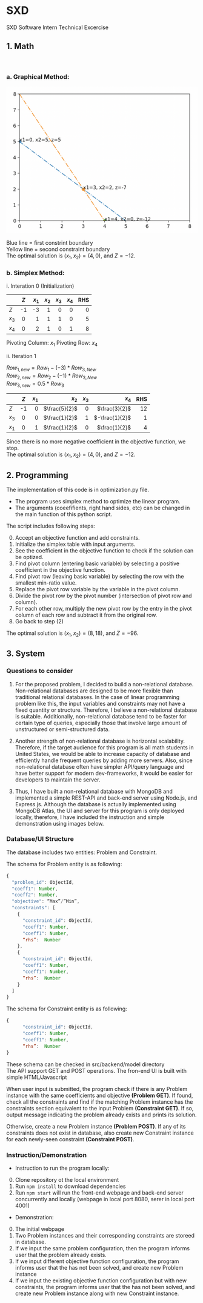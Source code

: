# SXD
SXD Software Intern Technical Excercise


## 1. Math
<br>

### a. Graphical Method:

![Alt text](src/assets/plot.png?raw=true "Plot") <br>

Blue line = first constrint boundary <br>
Yellow line = second constraint boundary <br>
The optimal solution is $(x_1, x_2) = (4,0)$, and $Z=-12$. <br>

### b. Simplex Method:

i. Interation 0 (Initialization)

|       |  $Z$  | $x_1$ | $x_2$ | $x_3$ | $x_4$ |  RHS  |
| ----- |:-----:| -----:| -----:| -----:| -----:| -----:|
|  $Z$  |   -1   |   -3  |   1   |   0   |   0   |   0   |
| $x_3$ |   0   |   1   |   1   |   1   |   0   |   5   |
| $x_4$ |   0   |   2   |   1   |   0   |   1   |   8   |

Pivoting Column: $x_1$
Pivoting Row: $x_4$

ii. Iteration 1

$Row_{1,new} = Row_1 -(-3) * Row_{3,New}$ <br> 
$Row_{2,new} = Row_2 -(-1) * Row_{3,New}$ <br>
$Row_{3,new} = 0.5 * Row_{3}$ <br>

|       |  $Z$  | $x_1$ | $x_2$ | $x_3$ | $x_4$ |  RHS  |
| ----- |:-----:| -----:| -----:| -----:| -----:| -----:|
|  $Z$  |   -1   |   0   |$\frac{5}{2}$|   0   |$\frac{3}{2}$|   12   |
| $x_3$ |   0   |   0   |$\frac{1}{2}$|   1   |$-\frac{1}{2}$|   1   |
| $x_1$ |   0   |   1   |$\frac{1}{2}$|   0   |$\frac{1}{2}$|   4   |

Since there is no more negative coefficient in the objective function, we stop.<br>
The optimal solution is $(x_1, x_2) = (4,0)$, and $Z=-12$. <br>

## 2. Programming

The implementation of this code is in optimization.py file. <br>

- The program uses simplex method to optimize the linear program.
- The arguments (coeefifients, right hand sides, etc) can be changed in the main function of this python script.

The script includes following steps:

0. Accept an objective function and add constraints.
1. Initialize the simplex table with input arguments.
2. See the coefficient in the objective function to check if the solution can be optized.
3. Find pivot column (entering basic variable) by selecting a positive coefficient in the objective function.
4. Find pivot row (leaving basic variable) by selecting the row with the smallest min-ratio value.
5. Replace the pivot row variable by the variable in the pivot column.
6. Divide the pivot row by the pivot number (intersection of pivot row and column).
7. For each other row, multiply the new pivot row by the entry in the pivot column of each row and subtract it from the original row.
8. Go back to step (2) <br>

The optimal solution is $(x_1, x_2) = (8,18)$, and $Z=-96$. <br>

## 3. System

### Questions to consider

1. For the proposed problem, I decided to build a non-relational database. Non-relational databases are designed to be more flexible than traditional relational databases. In the case of linear programming problem like this, the input variables and constraints may not have a fixed quantity or structure. Therefore, I believe a non-relational database is suitable. Additionally, non-relational database tend to be faster for certain type of queries, especially those that involve large amount of unstructured or semi-structured data.

2. Another strength of non-relational database is horizontal scalability. Therefore, if the target audience for this program is all math students in United States, we would be able to increase capacity of database and efficiently handle frequent queries by adding more servers. Also, since non-relational database often have simpler API/query language and have better support for modern dev-frameworks, it would be easier for developers to maintain the server.

3. Thus, I have built a non-relational database with MongoDB and implemented a simple REST-API and back-end server using Node.js, and Express.js. Although the database is actually implemented using MongoDB Atlas, the UI and server for this program is only deployed locally, therefore, I have included the instruction and simple demonstration using images below.

### Database/UI Structure

The database includes two entities: Problem and Constraint. 

The schema for Problem entity is as following:

```javascript
{
  "problem_id": ObjectId,
  "coeff1": Number,
  "coeff2": Number,
  "objective": “Max”/”Min”,
  "constraints": [
    {
      "constraint_id": ObjectId,
      "coeff1": Number,
      "coeff1": Number,
      “rhs”:  Number
    },
    {
      "constraint_id": ObjectId,
      "coeff1": Number,
      "coeff1": Number,
      “rhs”:  Number
    }
  ]
}

```

The schema for Constraint entity is as following:

```javascript
{
      "constraint_id": ObjectId,
      "coeff1": Number,
      "coeff1": Number,
      “rhs”:  Number
}
```

These schema can be checked in src/backend/model directory <br>
The API support GET and POST operations. 
The fron-end UI is built with simple HTML/Javascript

When user input is submitted, the program check if there is any Problem instance with the same coefficients and objective **(Problem GET)**. If found, check all the constraints and find if the matching Problem instance has the constraints section equivalent to the input Problem **(Constraint GET)**. If so, output message indicating the problem already exists and prints its solution.

Otherwise, create a new Problem instance **(Problem POST)**. If any of its constraints does not exist in database, also create new Constraint instance for each newly-seen constraint **(Constraint POST)**.
 
### Instruction/Demonstration

- Instruction to run the program locally:

0. Clone repository ot the local environment
1. Run ```npm install``` to download dependencies
2. Run ```npm start``` will run the front-end webpage and back-end server concurrently and locally (webpage in local port 8080, serer in local port 4001)

- Demonstration:

0. The initial webpage
1. Two Problem instances and their corresponding constraints are storeed in database.
2. If we input the same problem configuration, then the program informs user that the problem already exists.
3. If we input different objective function configuration, the program informs user that the has not been solved, and create new Problem instance
4. If we input the existing objective function configuration but with new constraints, the program informs user that the has not been solved, and create new Problem instance along with new Constraint instance.


